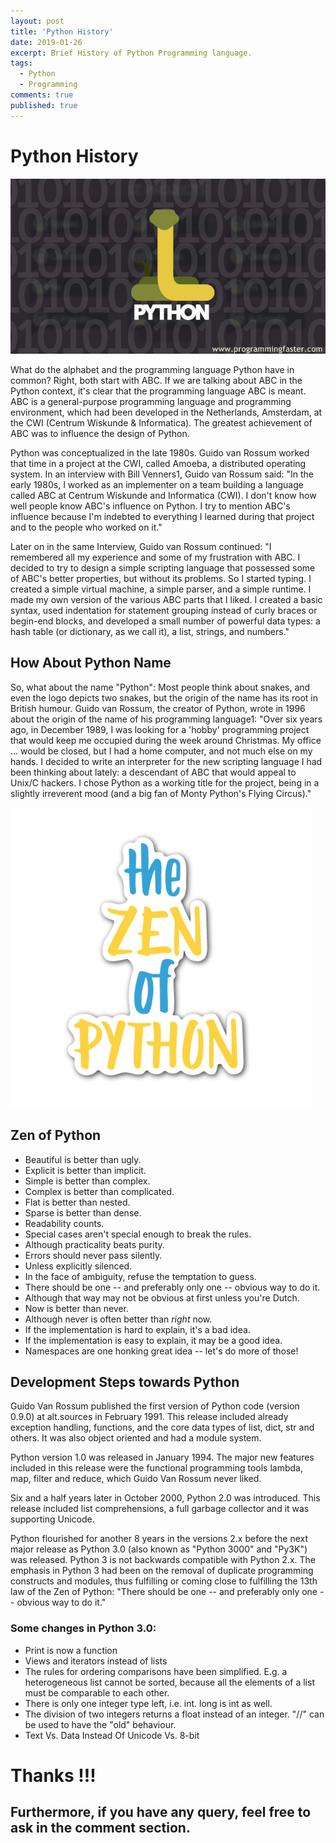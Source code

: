 ```yaml
---
layout: post
title: 'Python History'
date: 2019-01-26
excerpt: Brief History of Python Programming language.
tags:
  - Python
  - Programming
comments: true
published: true
---
```

# Python History

![](../img/python.jpg)
<br>

What do the alphabet and the programming language Python have in common? Right, both start with ABC. If we are talking about ABC in the Python context, it's clear that the programming language ABC is meant. ABC is a general-purpose programming language and programming environment, which had been developed in the Netherlands, Amsterdam, at the CWI (Centrum Wiskunde & Informatica). The greatest achievement of ABC was to influence the design of Python.

Python was conceptualized in the late 1980s. Guido van Rossum worked that time in a project at the CWI, called Amoeba, a distributed operating system. In an interview with Bill Venners1, Guido van Rossum said: "In the early 1980s, I worked as an implementer on a team building a language called ABC at Centrum Wiskunde and Informatica (CWI). I don't know how well people know ABC's influence on Python. I try to mention ABC's influence because I'm indebted to everything I learned during that project and to the people who worked on it."

Later on in the same Interview, Guido van Rossum continued: "I remembered all my experience and some of my frustration with ABC. I decided to try to design a simple scripting language that possessed some of ABC's better properties, but without its problems. So I started typing. I created a simple virtual machine, a simple parser, and a simple runtime. I made my own version of the various ABC parts that I liked. I created a basic syntax, used indentation for statement grouping instead of curly braces or begin-end blocks, and developed a small number of powerful data types: a hash table (or dictionary, as we call it), a list, strings, and numbers."

## How About Python Name

So, what about the name "Python": Most people think about snakes, and even the logo depicts two snakes, but the origin of the name has its root in British humour. Guido van Rossum, the creator of Python, wrote in 1996 about the origin of the name of his programming language1: "Over six years ago, in December 1989, I was looking for a 'hobby' programming project that would keep me occupied during the week around Christmas. My office ... would be closed, but I had a home computer, and not much else on my hands. I decided to write an interpreter for the new scripting language I had been thinking about lately: a descendant of ABC that would appeal to Unix/C hackers. I chose Python as a working title for the project, being in a slightly irreverent mood (and a big fan of Monty Python's Flying Circus)."

![](../img/zen_of_python.png)
<br>

## Zen of Python

- Beautiful is better than ugly.
- Explicit is better than implicit.
- Simple is better than complex.
- Complex is better than complicated.
- Flat is better than nested.
- Sparse is better than dense.
- Readability counts.
- Special cases aren't special enough to break the rules.
- Although practicality beats purity.
- Errors should never pass silently.
- Unless explicitly silenced.
- In the face of ambiguity, refuse the temptation to guess.
- There should be one -- and preferably only one -- obvious way to do it.
- Although that way may not be obvious at first unless you're Dutch.
- Now is better than never.
- Although never is often better than *right* now.
- If the implementation is hard to explain, it's a bad idea.
- If the implementation is easy to explain, it may be a good idea.
- Namespaces are one honking great idea -- let's do more of those!

## Development Steps towards Python

Guido Van Rossum published the first version of Python code (version 0.9.0) at alt.sources in February 1991. This release included already exception handling, functions, and the core data types of list, dict, str and others. It was also object oriented and had a module system.

Python version 1.0 was released in January 1994. The major new features included in this release were the functional programming tools lambda, map, filter and reduce, which Guido Van Rossum never liked.

Six and a half years later in October 2000, Python 2.0 was introduced. This release included list comprehensions, a full garbage collector and it was supporting Unicode.

Python flourished for another 8 years in the versions 2.x before the next major release as Python 3.0 (also known as "Python 3000" and "Py3K") was released. Python 3 is not backwards compatible with Python 2.x. The emphasis in Python 3 had been on the removal of duplicate programming constructs and modules, thus fulfilling or coming close to fulfilling the 13th law of the Zen of Python: "There should be one -- and preferably only one -- obvious way to do it."

### Some changes in Python 3.0:

- Print is now a function
- Views and iterators instead of lists
- The rules for ordering comparisons have been simplified. E.g. a heterogeneous list cannot be sorted, because all the elements of a list must be comparable to each other.
- There is only one integer type left, i.e. int. long is int as well.
- The division of two integers returns a float instead of an integer. "//" can be used to have the "old" behaviour.
- Text Vs. Data Instead Of Unicode Vs. 8-bit

# Thanks !!!

## Furthermore, if you have any query, feel free to ask in the comment section.
